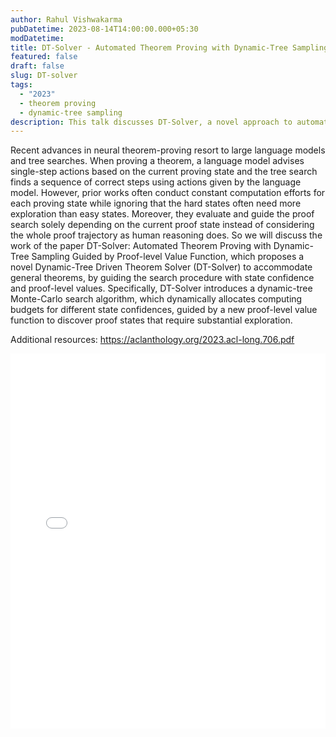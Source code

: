```yaml
---
author: Rahul Vishwakarma
pubDatetime: 2023-08-14T14:00:00.000+05:30
modDatetime:
title: DT-Solver - Automated Theorem Proving with Dynamic-Tree Sampling Guided by Proof-level Value Function
featured: false
draft: false
slug: DT-solver
tags:
  - "2023"
  - theorem proving
  - dynamic-tree sampling
description: This talk discusses DT-Solver, a novel approach to automated theorem proving that uses dynamic-tree Monte-Carlo search and a proof-level value function for improved state exploration.
---
```


Recent advances in neural theorem-proving resort to large language models and tree searches. When proving a theorem, a language model advises single-step actions based on the current proving state and the tree search finds a sequence of correct steps using actions given by the language model. However, prior works often conduct constant computation efforts for each proving state while ignoring that the hard states often need more exploration than easy states. Moreover, they evaluate and guide the proof search solely depending on the current proof state instead of considering the whole proof trajectory as human reasoning does. So we will discuss the work of the paper DT-Solver: Automated Theorem Proving with Dynamic-Tree Sampling Guided by Proof-level Value Function, which proposes a novel Dynamic-Tree Driven Theorem Solver (DT-Solver) to accommodate general theorems, by guiding the search procedure with state confidence and proof-level values. Specifically, DT-Solver introduces a dynamic-tree Monte-Carlo search algorithm, which dynamically allocates computing budgets for different state confidences, guided by a new proof-level value function to discover proof states that require substantial exploration.

Additional resources:
https://aclanthology.org/2023.acl-long.706.pdf

<embed src="/labtalks/assets/slides/2023-08-14--Rahul--DT-solver.pdf" type="application/pdf" width="100%" height="600px">
